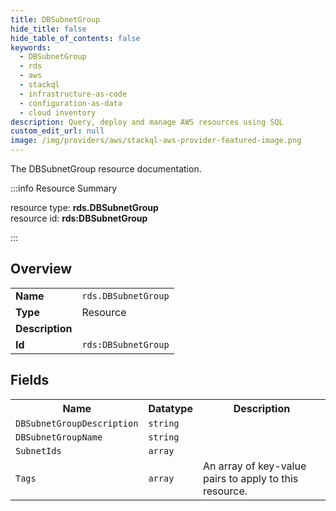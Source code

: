 ```yaml
---
title: DBSubnetGroup
hide_title: false
hide_table_of_contents: false
keywords:
  - DBSubnetGroup
  - rds
  - aws
  - stackql
  - infrastructure-as-code
  - configuration-as-data
  - cloud inventory
description: Query, deploy and manage AWS resources using SQL
custom_edit_url: null
image: /img/providers/aws/stackql-aws-provider-featured-image.png
---
```

The DBSubnetGroup resource documentation.

:::info Resource Summary

<div class="row">
<div class="providerDocColumn">
<span>resource type:&nbsp;<b>rds.DBSubnetGroup</b></span><br />
<span>resource id:&nbsp;<b>rds:DBSubnetGroup</b></span><br />
</div>
</div>

:::

## Overview
<table><tbody>
<tr><td><b>Name</b></td><td><code>rds.DBSubnetGroup</code></td></tr>
<tr><td><b>Type</b></td><td>Resource</td></tr>
<tr><td><b>Description</b></td><td></td></tr>
<tr><td><b>Id</b></td><td><code>rds:DBSubnetGroup</code></td></tr>
</tbody></table>

## Fields
<table><tbody>
<tr><th>Name</th><th>Datatype</th><th>Description</th></tr>
<tr><td><code>DBSubnetGroupDescription</code></td><td><code>string</code></td><td></td></tr><tr><td><code>DBSubnetGroupName</code></td><td><code>string</code></td><td></td></tr><tr><td><code>SubnetIds</code></td><td><code>array</code></td><td></td></tr><tr><td><code>Tags</code></td><td><code>array</code></td><td>An array of key-value pairs to apply to this resource.</td></tr>
</tbody></table>
